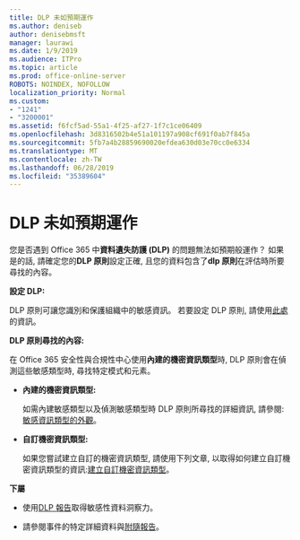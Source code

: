 ```yaml
---
title: DLP 未如預期運作
ms.author: deniseb
author: denisebmsft
manager: laurawi
ms.date: 1/9/2019
ms.audience: ITPro
ms.topic: article
ms.prod: office-online-server
ROBOTS: NOINDEX, NOFOLLOW
localization_priority: Normal
ms.custom:
- "1241"
- "3200001"
ms.assetid: f6fcf5ad-55a1-4f25-af27-1f7c1ce06409
ms.openlocfilehash: 3d8316502b4e51a101197a908cf691f0ab7f845a
ms.sourcegitcommit: 5fb7a4b28859690020efdea630d03e70cc0e6334
ms.translationtype: MT
ms.contentlocale: zh-TW
ms.lasthandoff: 06/28/2019
ms.locfileid: "35389604"
---
```

# <a name="dlp-not-working-as-expected"></a>DLP 未如預期運作

您是否遇到 Office 365 中**資料遺失防護 (DLP)** 的問題無法如預期般運作？ 如果是的話, 請確定您的**DLP 原則**設定正確, 且您的資料包含了**dlp 原則**在評估時所要尋找的內容。
  
 **設定 DLP:**
  
DLP 原則可讓您識別和保護組織中的敏感資訊。 若要設定 DLP 原則, 請使用[此處](https://docs.microsoft.com/office365/securitycompliance/prevent-data-loss#set-up-dlp)的資訊。
  
 **DLP 原則尋找的內容:**
  
在 Office 365 安全性與合規性中心使用**內建的機密資訊類型**時, DLP 原則會在偵測這些敏感類型時, 尋找特定模式和元素。
  
- **內建的機密資訊類型:**

    如需內建敏感類型以及偵測敏感類型時 DLP 原則所尋找的詳細資訊, 請參閱:[敏感資訊類型的外觀](https://docs.microsoft.com/office365/securitycompliance/what-the-sensitive-information-types-look-for)。

- **自訂機密資訊類型:**

    如果您嘗試建立自訂的機密資訊類型, 請使用下列文章, 以取得如何建立自訂機密資訊類型的資訊:[建立自訂機密資訊類型](https://docs.microsoft.com/office365/securitycompliance/create-a-custom-sensitive-information-type)。

 **下屬**
  
- 使用[DLP 報告](https://docs.microsoft.com/office365/securitycompliance/data-loss-prevention-policies#dlp-reports)取得敏感性資料洞察力。

- 請參閱事件的特定詳細資料與[附隨報告](https://docs.microsoft.com/office365/securitycompliance/data-loss-prevention-policies#incident-reports)。

